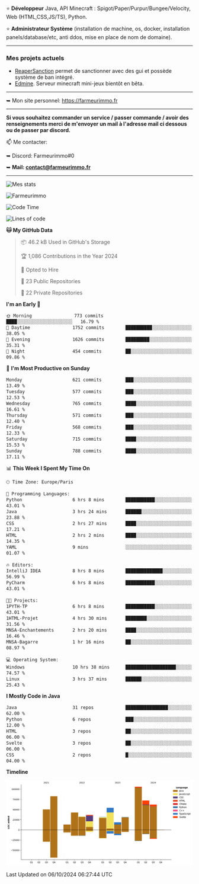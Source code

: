 ⭐ **Développeur** Java, API Minecraft : Spigot/Paper/Purpur/Bungee/Velocity, Web (HTML,CSS,JS/TS), Python.

⭐ **Administrateur Système** (installation de machine, os, docker, installation panels/database/etc, anti ddos, mise en place de nom de domaine).

---

### Mes projets actuels
- [ReaperSanction](https://www.spigotmc.org/resources/reapersanction.89580/) permet de sanctionner avec des gui et possède système de ban intégré.
- [Edmine](https://edmine.net). Serveur minecraft mini-jeux bientôt en bêta.

---

➥ Mon site personnel: https://farmeurimmo.fr

---

**Si vous souhaitez commander un service / passer commande / avoir des renseignements merci de m'envoyer un mail à l'adresse mail ci dessous ou de passer par discord.**

📫 Me contacter:
 
   ➥ Discord: Farmeurimmo#0
   
   ➥ **Mail: contact@farmeurimmo.fr**

---

![Mes stats](https://github-readme-stats.farmeurimmo.fr/api?username=Farmeurimmo&count_private=true&show_icons=true&theme=radical)

<img src="https://komarev.com/ghpvc/?username=Farmeurimmo" alt="Farmeurimmo" />

<!--START_SECTION:waka-->
![Code Time](http://img.shields.io/badge/Code%20Time-1%2C587%20hrs%2041%20mins-blue)

![Lines of code](https://img.shields.io/badge/From%20Hello%20World%20I%27ve%20Written-633.1%20thousand%20lines%20of%20code-blue)

**🐱 My GitHub Data** 

> 📦 46.2 kB Used in GitHub's Storage 
 > 
> 🏆 1,086 Contributions in the Year 2024
 > 
> 💼 Opted to Hire
 > 
> 📜 23 Public Repositories 
 > 
> 🔑 22 Private Repositories 
 > 
**I'm an Early 🐤** 

```text
🌞 Morning                773 commits         ████░░░░░░░░░░░░░░░░░░░░░   16.79 % 
🌆 Daytime                1752 commits        ██████████░░░░░░░░░░░░░░░   38.05 % 
🌃 Evening                1626 commits        █████████░░░░░░░░░░░░░░░░   35.31 % 
🌙 Night                  454 commits         ██░░░░░░░░░░░░░░░░░░░░░░░   09.86 % 
```
📅 **I'm Most Productive on Sunday** 

```text
Monday                   621 commits         ███░░░░░░░░░░░░░░░░░░░░░░   13.49 % 
Tuesday                  577 commits         ███░░░░░░░░░░░░░░░░░░░░░░   12.53 % 
Wednesday                765 commits         ████░░░░░░░░░░░░░░░░░░░░░   16.61 % 
Thursday                 571 commits         ███░░░░░░░░░░░░░░░░░░░░░░   12.40 % 
Friday                   568 commits         ███░░░░░░░░░░░░░░░░░░░░░░   12.33 % 
Saturday                 715 commits         ████░░░░░░░░░░░░░░░░░░░░░   15.53 % 
Sunday                   788 commits         ████░░░░░░░░░░░░░░░░░░░░░   17.11 % 
```


📊 **This Week I Spent My Time On** 

```text
🕑︎ Time Zone: Europe/Paris

💬 Programming Languages: 
Python                   6 hrs 8 mins        ███████████░░░░░░░░░░░░░░   43.01 % 
Java                     3 hrs 24 mins       ██████░░░░░░░░░░░░░░░░░░░   23.88 % 
CSS                      2 hrs 27 mins       ████░░░░░░░░░░░░░░░░░░░░░   17.21 % 
HTML                     2 hrs 2 mins        ████░░░░░░░░░░░░░░░░░░░░░   14.35 % 
YAML                     9 mins              ░░░░░░░░░░░░░░░░░░░░░░░░░   01.07 % 

🔥 Editors: 
IntelliJ IDEA            8 hrs 8 mins        ██████████████░░░░░░░░░░░   56.99 % 
PyCharm                  6 hrs 8 mins        ███████████░░░░░░░░░░░░░░   43.01 % 

🐱‍💻 Projects: 
1PYTH-TP                 6 hrs 8 mins        ███████████░░░░░░░░░░░░░░   43.01 % 
1HTML-Projet             4 hrs 30 mins       ████████░░░░░░░░░░░░░░░░░   31.56 % 
MNSA-Enchantements       2 hrs 20 mins       ████░░░░░░░░░░░░░░░░░░░░░   16.46 % 
MNSA-Bagarre             1 hr 16 mins        ██░░░░░░░░░░░░░░░░░░░░░░░   08.97 % 

💻 Operating System: 
Windows                  10 hrs 38 mins      ███████████████████░░░░░░   74.57 % 
Linux                    3 hrs 37 mins       ██████░░░░░░░░░░░░░░░░░░░   25.43 % 
```

**I Mostly Code in Java** 

```text
Java                     31 repos            ████████████████░░░░░░░░░   62.00 % 
Python                   6 repos             ███░░░░░░░░░░░░░░░░░░░░░░   12.00 % 
HTML                     3 repos             ██░░░░░░░░░░░░░░░░░░░░░░░   06.00 % 
Svelte                   3 repos             ██░░░░░░░░░░░░░░░░░░░░░░░   06.00 % 
CSS                      2 repos             █░░░░░░░░░░░░░░░░░░░░░░░░   04.00 % 
```



**Timeline**

![Lines of Code chart](https://raw.githubusercontent.com/Farmeurimmo/Farmeurimmo/main/assets/bar_graph.png)


 Last Updated on 06/10/2024 06:27:44 UTC
<!--END_SECTION:waka-->
